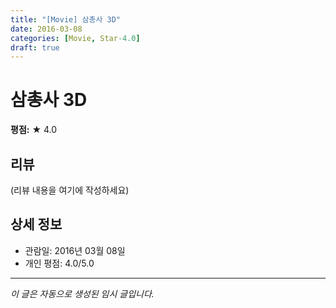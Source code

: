 ```yaml
---
title: "[Movie] 삼총사 3D"
date: 2016-03-08
categories: [Movie, Star-4.0]
draft: true
---
```


# 삼총사 3D

**평점:** ★ 4.0

## 리뷰

(리뷰 내용을 여기에 작성하세요)

## 상세 정보

- 관람일: 2016년 03월 08일
- 개인 평점: 4.0/5.0

---

*이 글은 자동으로 생성된 임시 글입니다.*
